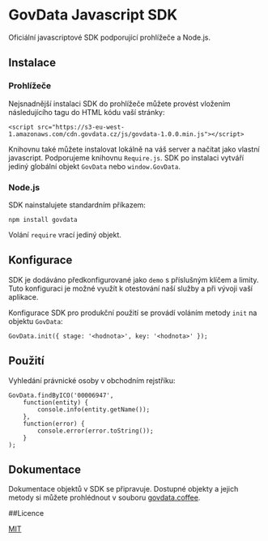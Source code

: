 # GovData Javascript SDK

Oficiální javascriptové SDK podporující prohlížeče a Node.js.

## Instalace
### Prohlížeče

Nejsnadnější instalaci SDK do prohlížeče můžete provést vložením následujícího tagu do HTML kódu vaší stránky:

	<script src="https://s3-eu-west-1.amazonaws.com/cdn.govdata.cz/js/govdata-1.0.0.min.js"></script>

Knihovnu také můžete instalovat lokálně na váš server a načítat jako vlastní javascript. Podporujeme knihovnu `Require.js`. SDK po instalaci vytváří jediný globální objekt `GovData` nebo `window.GovData`.

### Node.js

SDK nainstalujete standardním příkazem:
	
	npm install govdata

Volání `require` vrací jediný objekt.

## Konfigurace

SDK je dodáváno předkonfigurované jako `demo` s příslušným klíčem a limity. Tuto konfiguraci je možné využít k otestování naší služby a při vývoji vaší aplikace.

Konfigurace SDK pro produkční použití se provádí voláním metody `init` na objektu `GovData`:
	
	GovData.init({ stage: '<hodnota>', key: '<hodnota>' });

## Použití

Vyhledání právnické osoby v obchodním rejstříku:

	GovData.findByICO('00006947',
		function(entity) {
			console.info(entity.getName());
		},
		function(error) {
			console.error(error.toString());
		}
	);

## Dokumentace

Dokumentace objektů v SDK se připravuje. Dostupné objekty a jejich metody si můžete prohlédnout v souboru [govdata.coffee](src/govdata.coffee).

##Licence

[MIT](LICENSE.md)
